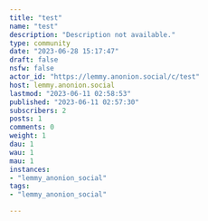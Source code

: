 ```yaml
---
title: "test" 
name: "test"
description: "Description not available."
type: community
date: "2023-06-28 15:17:47"
draft: false
nsfw: false
actor_id: "https://lemmy.anonion.social/c/test"
host: lemmy.anonion.social
lastmod: "2023-06-11 02:58:53"
published: "2023-06-11 02:57:30"
subscribers: 2
posts: 1
comments: 0
weight: 1
dau: 1
wau: 1
mau: 1
instances:
- "lemmy_anonion_social"
tags: 
- "lemmy_anonion_social"

---
```

